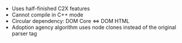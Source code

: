 - Uses half-finished C2X features
- Cannot compile in C++ mode
- Circular dependency: DOM Core <=> DOM HTML
- Adoption agency algorithm uses node clones instead of the original parser tag